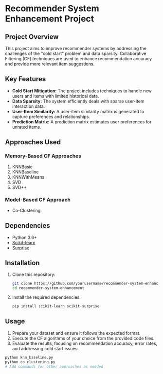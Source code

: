 # Recommender System Enhancement Project

## Project Overview
This project aims to improve recommender systems by addressing the challenges of the "cold start" problem and data sparsity. Collaborative Filtering (CF) techniques are used to enhance recommendation accuracy and provide more relevant item suggestions.

## Key Features
- **Cold Start Mitigation:** The project includes techniques to handle new users and items with limited historical data.
- **Data Sparsity:** The system efficiently deals with sparse user-item interaction data.
- **User-Item Similarity:** A user-item similarity matrix is generated to capture preferences and relationships.
- **Prediction Matrix:** A prediction matrix estimates user preferences for unrated items.

## Approaches Used
### Memory-Based CF Approaches
1. KNNBasic
2. KNNBaseline
3. KNNWithMeans
4. SVD
5. SVD++

### Model-Based CF Approach
- Co-Clustering

## Dependencies
- Python 3.6+
- [Scikit-learn](https://scikit-learn.org/stable/index.html)
- [Surprise](https://surprise.readthedocs.io/en/stable/)

## Installation
1. Clone this repository:

    ```bash
    git clone https://github.com/yourusername/recommender-system-enhancement.git
    cd recommender-system-enhancement
    ```

2. Install the required dependencies:

    ```bash
    pip install scikit-learn scikit-surprise
    ```

## Usage
1. Prepare your dataset and ensure it follows the expected format.
2. Execute the CF algorithms of your choice from the provided code files.
3. Evaluate the results, focusing on recommendation accuracy, error rates, and addressing cold start issues.

```bash
python knn_baseline.py
python co_clustering.py
# Add commands for other approaches as needed
